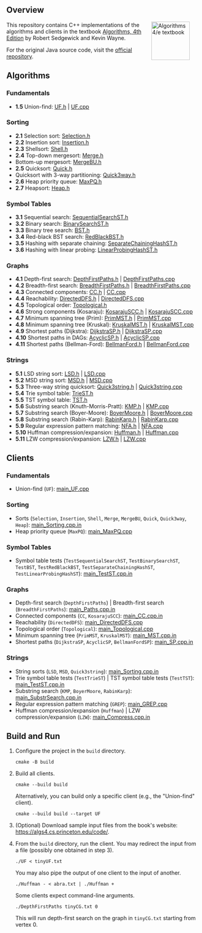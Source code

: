## Overview

<IMG SRC="http://algs4.cs.princeton.edu/cover.png"  align=right hspace=25 width=100 alt = "Algorithms 4/e textbook"> This repository contains C++ implementations of the algorithms and clients in the textbook <a href = "http://amzn.to/13VNJi7">Algorithms, 4th Edition</a> by Robert Sedgewick and Kevin Wayne.

For the original Java source code, visit the <a href = "https://github.com/kevin-wayne/algs4">official repository</a>.

## Algorithms

### Fundamentals

- **1.5** Union-find: [UF.h](algorithms/UF.h) | [UF.cpp](algorithms/UF.cpp)

### Sorting

- **2.1** Selection sort: [Selection.h](algorithms/Selection.h)
- **2.2** Insertion sort: [Insertion.h](algorithms/Insertion.h)
- **2.3** Shellsort: [Shell.h](algorithms/Shell.h)
- **2.4** Top-down mergesort: [Merge.h](algorithms/Merge.h)
- Bottom-up mergesort: [MergeBU.h](algorithms/MergeBU.h)
- **2.5** Quicksort: [Quick.h](algorithms/Quick.h)
- Quicksort with 3-way partitioning: [Quick3way.h](algorithms/Quick3way.h)
- **2.6** Heap priority queue: [MaxPQ.h](algorithms/MaxPQ.h)
- **2.7** Heapsort: [Heap.h](algorithms/Heap.h)

### Symbol Tables

- **3.1** Sequential search: [SequentialSearchST.h](algorithms/SequentialSearchST.h)
- **3.2** Binary search: [BinarySearchST.h](algorithms/BinarySearchST.h)
- **3.3** Binary tree search: [BST.h](algorithms/BST.h)
- **3.4** Red-black BST search: [RedBlackBST.h](algorithms/RedBlackBST.h)
- **3.5** Hashing with separate chaining: [SeparateChainingHashST.h](algorithms/SeparateChainingHashST.h)
- **3.6** Hashing with linear probing: [LinearProbingHashST.h](algorithms/LinearProbingHashST.h)

### Graphs

- **4.1** Depth-first
  search: [DepthFirstPaths.h](algorithms/DepthFirstPaths.h) | [DepthFirstPaths.cpp](algorithms/DepthFirstPaths.cpp)
- **4.2** Breadth-first
  search: [BreadthFirstPaths.h](algorithms/BreadthFirstPaths.h) | [BreadthFirstPaths.cpp](algorithms/BreadthFirstPaths.cpp)
- **4.3** Connected components: [CC.h](algorithms/CC.h) | [CC.cpp](algorithms/CC.cpp)
- **4.4** Reachability: [DirectedDFS.h](algorithms/DirectedDFS.h) | [DirectedDFS.cpp](algorithms/DirectedDFS.cpp)
- **4.5** Topological order: [Topological.h](algorithms/Topological.h)
- **4.6** Strong components (Kosaraju):
  [KosarajuSCC.h](algorithms/KosarajuSCC.h) | [KosarajuSCC.cpp](algorithms/KosarajuSCC.cpp)
- **4.7** Minimum spanning tree (Prim): [PrimMST.h](algorithms/PrimMST.h) | [PrimMST.cpp](algorithms/PrimMST.cpp)
- **4.8** Minimum spanning tree (Kruskal):
  [KruskalMST.h](algorithms/KruskalMST.h) | [KruskalMST.cpp](algorithms/KruskalMST.cpp)
- **4.9** Shortest paths (Dijkstra):
  [DijkstraSP.h](algorithms/DijkstraSP.h) | [DijkstraSP.cpp](algorithms/DijkstraSP.cpp)
- **4.10** Shortest paths in DAGs: [AcyclicSP.h](algorithms/AcyclicSP.h) | [AcyclicSP.cpp](algorithms/AcyclicSP.cpp)
- **4.11** Shortest paths (Bellman-Ford):
  [BellmanFord.h](algorithms/BellmanFordSP.h) | [BellmanFord.cpp](algorithms/BellmanFordSP.cpp)

### Strings

- **5.1** LSD string sort: [LSD.h](algorithms/LSD.h) | [LSD.cpp](algorithms/LSD.cpp)
- **5.2** MSD string sort: [MSD.h](algorithms/MSD.h) | [MSD.cpp](algorithms/MSD.cpp)
- **5.3** Three-way string quicksort:
  [Quick3string.h](algorithms/Quick3string.h) | [Quick3string.cpp](algorithms/Quick3string.cpp)
- **5.4** Trie symbol table: [TrieST.h](algorithms/TrieST.h)
- **5.5** TST symbol table: [TST.h](algorithms/TST.h)
- **5.6** Substring search (Knuth-Morris-Pratt): [KMP.h](algorithms/KMP.h) | [KMP.cpp](algorithms/KMP.cpp)
- **5.7** Substring search (Boyer-Moore):
  [BoyerMoore.h](algorithms/BoyerMoore.h) | [BoyerMoore.cpp](algorithms/BoyerMoore.cpp)
- **5.8** Substring search (Rabin-Karp):
  [RabinKarp.h](algorithms/RabinKarp.h) | [RabinKarp.cpp](algorithms/RabinKarp.cpp)
- **5.9** Regular expression pattern matching: [NFA.h](algorithms/NFA.h) | [NFA.cpp](algorithms/NFA.cpp)
- **5.10** Huffman compression/expansion: [Huffman.h](algorithms/Huffman.h) | [Huffman.cpp](algorithms/Huffman.cpp)
- **5.11** LZW compression/expansion: [LZW.h](algorithms/LZW.h) | [LZW.cpp](algorithms/LZW.cpp)

## Clients

### Fundamentals

- Union-find (`UF`): [main_UF.cpp](clients/main_UF.cpp)

### Sorting

- Sorts (`Selection`, `Insertion`, `Shell`, `Merge`, `MergeBU`, `Quick`, `Quick3way`, `Heap`): [main_Sorting.cpp.in](clients/main_Sorting.cpp.in)
- Heap priority queue (`MaxPQ`): [main_MaxPQ.cpp](clients/main_MaxPQ.cpp)

### Symbol Tables

- Symbol table tests (`TestSequentialSearchST`, `TestBinarySearchST`, `TestBST`, `TestRedBlackBST`, `TestSeparateChainingHashST`, `TestLinearProbingHashST`): [main_TestST.cpp.in](clients/main_TestST.cpp.in)

### Graphs

- Depth-first search (`DepthFirstPaths`) | Breadth-first search (`BreadthFirstPaths`): [main_Paths.cpp.in](clients/main_Paths.cpp.in)
- Connected components (`CC`, `KosarajuSCC`): [main_CC.cpp.in](clients/main_CC.cpp.in)
- Reachability (`DirectedDFS`): [main_DirectedDFS.cpp](clients/main_DirectedDFS.cpp)
- Topological order (`Topological`): [main_Topological.cpp](clients/main_Topological.cpp)
- Minimum spanning tree (`PrimMST`, `KruskalMST`): [main_MST.cpp.in](clients/main_MST.cpp.in)
- Shortest paths (`DijkstraSP`, `AcyclicSP`, `BellmanFordSP`): [main_SP.cpp.in](clients/main_SP.cpp.in)

### Strings

- String sorts (`LSD`, `MSD`, `Quick3string`): [main_Sorting.cpp.in](clients/main_Sorting.cpp.in)
- Trie symbol table tests (`TestTrieST`) | TST symbol table tests (`TestTST`): [main_TestST.cpp.in](clients/main_TestST.cpp.in)
- Substring search (`KMP`, `BoyerMoore`, `RabinKarp`): [main_SubstrSearch.cpp.in](clients/main_SubstrSearch.cpp.in)
- Regular expression pattern matching (`GREP`): [main_GREP.cpp](clients/main_GREP.cpp)
- Huffman compression/expansion (`Huffman`) | LZW compression/expansion (`LZW`): [main_Compress.cpp.in](clients/main_Compress.cpp.in)

## Build and Run

1. Configure the project in the `build` directory.

    ```shell
    cmake -B build
    ```

2. Build all clients.

    ```shell
    cmake --build build
    ```

   Alternatively, you can build only a specific client (e.g., the "Union-find" client).

    ```shell
    cmake --build build --target UF
    ```

3. (Optional) Download sample input files from the book's website: https://algs4.cs.princeton.edu/code/.
4. From the `build` directory, run the client. You may redirect the input from a file (possibly one obtained in step 3).

    ```shell
    ./UF < tinyUF.txt
    ```

   You may also pipe the output of one client to the input of another.

    ```shell
    ./Huffman - < abra.txt | ./Huffman +
    ```

   Some clients expect command-line arguments.

    ```shell
    ./DepthFirstPaths tinyCG.txt 0
    ```

   This will run depth-first search on the graph in `tinyCG.txt` starting from vertex 0.

